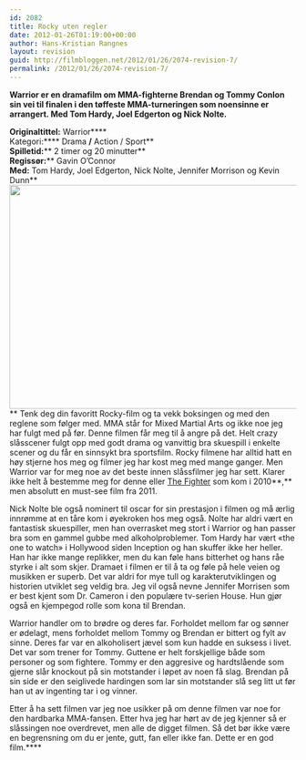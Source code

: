 ```yaml
---
id: 2082
title: Rocky uten regler
date: 2012-01-26T01:19:00+00:00
author: Hans-Kristian Rangnes
layout: revision
guid: http://filmbloggen.net/2012/01/26/2074-revision-7/
permalink: /2012/01/26/2074-revision-7/
---
```

**Warrior er en dramafilm om MMA-fighterne Brendan og Tommy Conlon sin vei til finalen i den tøffeste MMA-turneringen som noensinne er arrangert. Med Tom Hardy, Joel Edgerton og Nick Nolte.**<!--more-->

**Originaltittel:** Warrior****  
Kategori:**** Drama **/** Action / Sport**  
**Spilletid:**** 2 timer og 20 minutter**  
**Regissør:**** Gavin O&#8217;Connor  
**Med:** Tom Hardy, Joel Edgerton, Nick Nolte, Jennifer Morrison og Kevin Dunn**  
<a href="http://filmbloggen.net/?attachment_id=2075" rel="attachment wp-att-2075"><img class="alignnone size-large wp-image-2075" src="http://filmbloggen.net/wp-content/uploads//2012/01/warrior-620x393.jpg" alt="" width="620" height="393" /></a>  
** Tenk deg din favoritt Rocky-film og ta vekk boksingen og med den reglene som følger med. MMA står for Mixed Martial Arts og ikke noe jeg har fulgt med på før. Denne filmen får meg til å angre på det. Helt crazy slåsscener fulgt opp med godt drama og vanvittig bra skuespill i enkelte scener og du får en sinnsykt bra sportsfilm. Rocky filmene har alltid hatt en høy stjerne hos meg og filmer jeg har kost meg med mange ganger. Men Warrior var for meg noe av det beste innen slåssfilmer jeg har sett. Klarer ikke helt å bestemme meg for denne eller [The Fighter](http://filmbloggen.net/2011/03/31/the-fighter/) som kom i 2010**,** men absolutt en must-see film fra 2011.

Nick Nolte ble også nominert til oscar for sin prestasjon i filmen og må ærlig innrømme at en tåre kom i øyekroken hos meg også. Nolte har aldri vært en fantastisk skuespiller, men han overrasket meg stort i Warrior og han passer bra som en gammel gubbe med alkoholproblemer. Tom Hardy har vært &laquo;the one to watch&raquo; i Hollywood siden Inception og han skuffer ikke her heller. Han har ikke mange replikker, men du kan føle hans bitterhet og hans råe styrke i alt som skjer. Dramaet i filmen er til å ta og føle på hele veien og musikken er superb. Det var aldri for mye tull og karakterutviklingen og historien utviklet seg veldig bra. Jeg vil også nevne Jennifer Morrisen som er best kjent som Dr. Cameron i den populære tv-serien House. Hun gjør også en kjempegod rolle som kona til Brendan.

Warrior handler om to brødre og deres far. Forholdet mellom far og sønner er ødelagt, mens forholdet mellom Tommy og Brendan er bittert og fylt av sinne. Deres far var en alkoholisert jævel som kun hadde en suksess i livet. Det var som trener for Tommy. Guttene er helt forskjellige både som personer og som fightere. Tommy er den aggresive og hardtslående som gjerne slår knockout på sin motstander i løpet av noen få slag. Brendan på sin side er den seiglivede hardingen som lar sin motstander slå seg litt ut før han ut av ingenting tar i og vinner.

Etter å ha sett filmen var jeg noe usikker på om denne filmen var noe for den hardbarka MMA-fansen. Etter hva jeg har hørt av de jeg kjenner så er slåssingen noe overdrevet, men alle de digget filmen. Så det bør ikke være en begrensning om du er jente, gutt, fan eller ikke fan. Dette er en god film.****